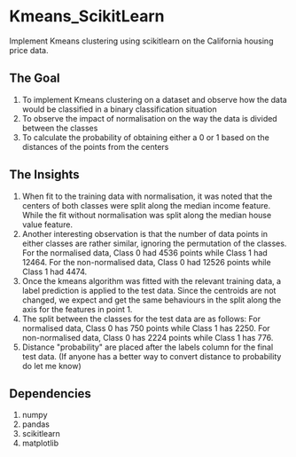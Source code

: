 # Kmeans_ScikitLearn
Implement Kmeans clustering using scikitlearn on the California housing price data.

## The Goal
1) To implement Kmeans clustering on a dataset and observe how the data would be classified in a binary classification situation
2) To observe the impact of normalisation on the way the data is divided between the classes
3) To calculate the probability of obtaining either a 0 or 1 based on the distances of the points from the centers

## The Insights
1) When fit to the training data with normalisation, it was noted that the centers of both classes were split along the median income feature. While the fit without normalisation was split along the median house value feature.
2) Another interesting observation is that the number of data points in either classes are rather similar, ignoring the permutation of the classes. For the normalised data, Class 0 had 4536 points while Class 1 had 12464. For the non-normalised data, Class 0 had 12526 points while Class 1 had 4474.
3) Once the kmeans algorithm was fitted with the relevant training data, a label prediction is applied to the test data. Since the centroids are not changed, we expect and get the same behaviours in the split along the axis for the features in point 1. 
4) The split between the classes for the test data are as follows: For normalised data, Class 0 has 750 points while Class 1 has 2250. For non-normalised data, Class 0 has 2224 points while Class 1 has 776.
5) Distance "probability" are placed after the labels column for the final test data. (If anyone has a better way to convert distance to probability do let me know)

## Dependencies
1) numpy
2) pandas
3) scikitlearn
4) matplotlib
